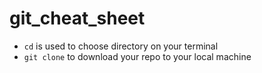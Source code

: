# git_cheat_sheet

- `cd` is used to choose directory on your terminal  
- `git clone` to download your repo to your local machine
